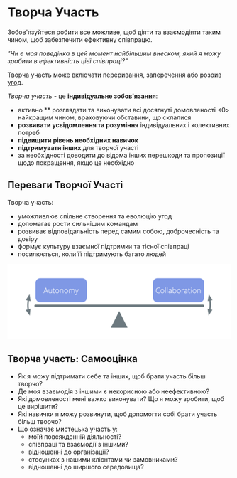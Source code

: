 # Творча Участь

<summary>
Зобов'язуйтеся робити все можливе, щоб діяти та взаємодіяти таким чином, щоб забезпечити ефективну співпрацю.
</summary>

_"Чи є моя поведінка в цей момент найбільшим внеском, який я можу зробити в ефективність цієї співпраці?"_

Творча участь може включати переривання, заперечення або розрив [угод](glossary:agreement).

_Творча участь_ - це **індивідуальне зобов'язання**:

-   активно ** розглядати та виконувати всі досягнуті домовленості <0> найкращим чином, враховуючи обставини, що склалися</li>
-   **розвивати усвідомлення та розуміння** індивідуальних і колективних потреб
-   **підвищити рівень необхідних навичок**
-   **підтримувати інших** для творчої участі
-   за необхідності доводити до відома інших перешкоди та пропозиції щодо покращення, якщо це необхідно</ul>

## Переваги Творчої Участі

Творча участь:

- уможливлює спільне створення та еволюцію угод
- допомагає рости сильнішим командам
- розвиває відповідальність перед самим собою, доброчесність та довіру
- формує культуру взаємної підтримки та тісної співпраці
- посилюється, коли її підтримують багато людей

![Збалансувати автономію та співпрацю за допомогою творчої участі](img/illustrations/balance-autonomy-collaboration-alt.png)

## Творча участь: Самооцінка

-   Як я можу підтримати себе та інших, щоб брати участь більш творчо?
-   Де моя взаємодія з іншими є некорисною або неефективною?
-   Які домовленості мені важко виконувати? Що я можу зробити, щоб це вирішити?
-   Які навички я можу розвинути, щоб допомогти собі брати участь більш творчо?
-   Що означає мистецька участь у:
    -   моїй повсякденній діяльності?
    -   співпраці та взаємодії з іншими?
    -   відношенні до організації?
    -   стосунках з нашими клієнтами чи замовниками?
    -   відношенні до ширшого середовища?
